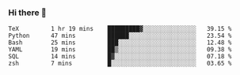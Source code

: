 ### Hi there 👋

<!--
**gustavkrist/gustavkrist** is a ✨ _special_ ✨ repository because its `README.md` (this file) appears on your GitHub profile.

Here are some ideas to get you started:

- 🔭 I’m currently working on ...
- 🌱 I’m currently learning ...
- 👯 I’m looking to collaborate on ...
- 🤔 I’m looking for help with ...
- 💬 Ask me about ...
- 📫 How to reach me: ...
- 😄 Pronouns: ...
- ⚡ Fun fact: ...
-->

<!--START_SECTION:waka-->

```text
TeX         1 hr 19 mins    █████████▓░░░░░░░░░░░░░░░   39.15 %
Python      47 mins         ██████░░░░░░░░░░░░░░░░░░░   23.54 %
Bash        25 mins         ███░░░░░░░░░░░░░░░░░░░░░░   12.48 %
YAML        19 mins         ██▒░░░░░░░░░░░░░░░░░░░░░░   09.38 %
SQL         14 mins         █▓░░░░░░░░░░░░░░░░░░░░░░░   07.18 %
zsh         7 mins          █░░░░░░░░░░░░░░░░░░░░░░░░   03.65 %
```

<!--END_SECTION:waka-->
